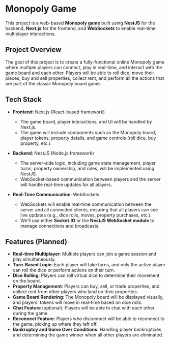 # Monopoly Game

This project is a web-based **Monopoly game** built using **NestJS** for the backend, **Next.js** for the frontend, and **WebSockets** to enable real-time multiplayer interactions.

## Project Overview

The goal of this project is to create a fully-functional online Monopoly game where multiple players can connect, play in real-time, and interact with the game board and each other. Players will be able to roll dice, move their pieces, buy and sell properties, collect rent, and perform all the actions that are part of the classic Monopoly board game.

## Tech Stack

- **Frontend**: Next.js (React-based framework)
  - The game board, player interactions, and UI will be handled by Next.js.
  - The game will include components such as the Monopoly board, player tokens, property details, and game controls (roll dice, buy property, etc.).

- **Backend**: NestJS (Node.js framework)
  - The server-side logic, including game state management, player turns, property ownership, and rules, will be implemented using NestJS.
  - WebSocket-based communication between players and the server will handle real-time updates for all players.

- **Real-Time Communication**: WebSockets
  - WebSockets will enable real-time communication between the server and all connected clients, ensuring that all players can see live updates (e.g., dice rolls, moves, property purchases, etc.).
  - We'll use either **Socket.IO** or the **NestJS WebSocket module** to manage connections and broadcasts.

## Features (Planned)

- **Real-time Multiplayer**: Multiple players can join a game session and play simultaneously.
- **Turn-Based Logic**: Each player will take turns, and only the active player can roll the dice or perform actions on their turn.
- **Dice Rolling**: Players can roll virtual dice to determine their movement on the board.
- **Property Management**: Players can buy, sell, or trade properties, and collect rent from other players who land on their properties.
- **Game Board Rendering**: The Monopoly board will be displayed visually, and players' tokens will move in real-time based on dice rolls.
- **Chat Feature** (optional): Players will be able to chat with each other during the game.
- **Reconnect Feature**: Players who disconnect will be able to reconnect to the game, picking up where they left off.
- **Bankruptcy and Game Over Conditions**: Handling player bankruptcies and determining the game winner when all other players are eliminated.

